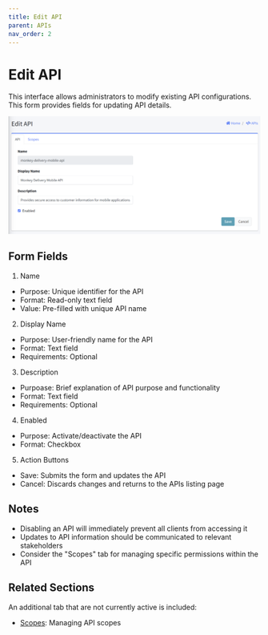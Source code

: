```yaml
---
title: Edit API
parent: APIs
nav_order: 2
---
```


# Edit API

This interface allows administrators to modify existing API configurations. This form provides fields for updating API details.

<img src="../images/AdminAPIEdit.png" alt="Edit API" width="600"/>

## Form Fields
1. Name
  - Purpose: Unique identifier for the API
  - Format: Read-only text field
  - Value: Pre-filled with unique API name

2. Display Name
  - Purpose: User-friendly name for the API
  - Format: Text field
  - Requirements: Optional

3. Description
  - Purpoase: Brief explanation of API purpose and functionality
  - Format: Text field
  - Requirements: Optional

4. Enabled
  - Purpose: Activate/deactivate the API
  - Format: Checkbox

5. Action Buttons
  - Save: Submits the form and updates the API
  - Cancel: Discards changes and returns to the APIs listing page

## Notes

- Disabling an API will immediately prevent all clients from accessing it
- Updates to API information should be communicated to relevant stakeholders
- Consider the "Scopes" tab for managing specific permissions within the API

## Related Sections
An additional tab that are not currently active is included:
- [Scopes](APIEditScopes.html): Managing API scopes
